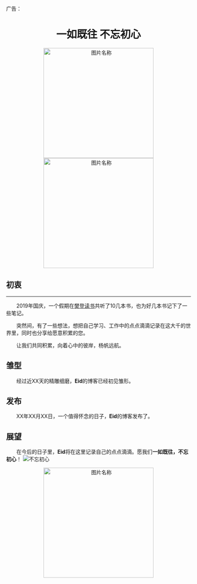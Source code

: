 广告：

<body>
<center><h1 class="title" id="character" >一如既往  不忘初心</h1></center>
<script type="text/javascript">
    var i=-1;
    var colorArr=['#FF0000','#FFA500','#FFFF00','#00FF00','#007FFF','#0000FF','#8B00FF']; //建立颜色库
    var div=document.getElementById('character'); //获得div元素
    setInterval('changeColor()', 500);
    function changeColor(){
        div.style.color=colorArr[i=(++i%colorArr.length)];
    }
</script>
<div align="center">
	<img src="/img/ads/zx_pytm.jpg" width="300" heigh ="300" alt="图片名称" style="display: inline-block"/>
</div>

</body>
<div align="center">
	<img src="/img/ads/zx_pytm.jpg" width="300" heigh ="300" alt="图片名称" style="display: inline-block"/>
</div>

## 初衷
---
&emsp;&emsp;2019年国庆，一个假期在[樊登读书](https://card.dushu.io/generalize/welcome/welcome.html?r=knl7ar6zs598d7vb&py=2&bookId=200000013)共听了10几本书，也为好几本书记下了一些笔记。

&emsp;&emsp;突然间，有了一些想法，想把自己学习、工作中的点点滴滴记录在这大千的世界里，同时也分享给愿意积累的您。

&emsp;&emsp;让我们共同积累，向着心中的彼岸，杨帆远航。

## 雏型
&emsp;&emsp;经过近XX天的精雕细磨，**Eid**的博客已经初见雏形。

## 发布
&emsp;&emsp;XX年XX月XX日，一个值得怀念的日子，**Eid**的博客发布了。

## 展望
&emsp;&emsp;在今后的日子里，**Eid**将在这里记录自己的点点滴滴。愿我们**一如既往，不忘初心**！
![不忘初心](/img/about-cx.jpg)

<div align="center">
	<img src="/img/ads/zx_pytm.jpg" width="300" heigh ="300" alt="图片名称" style="display: inline-block"/>
</div>
